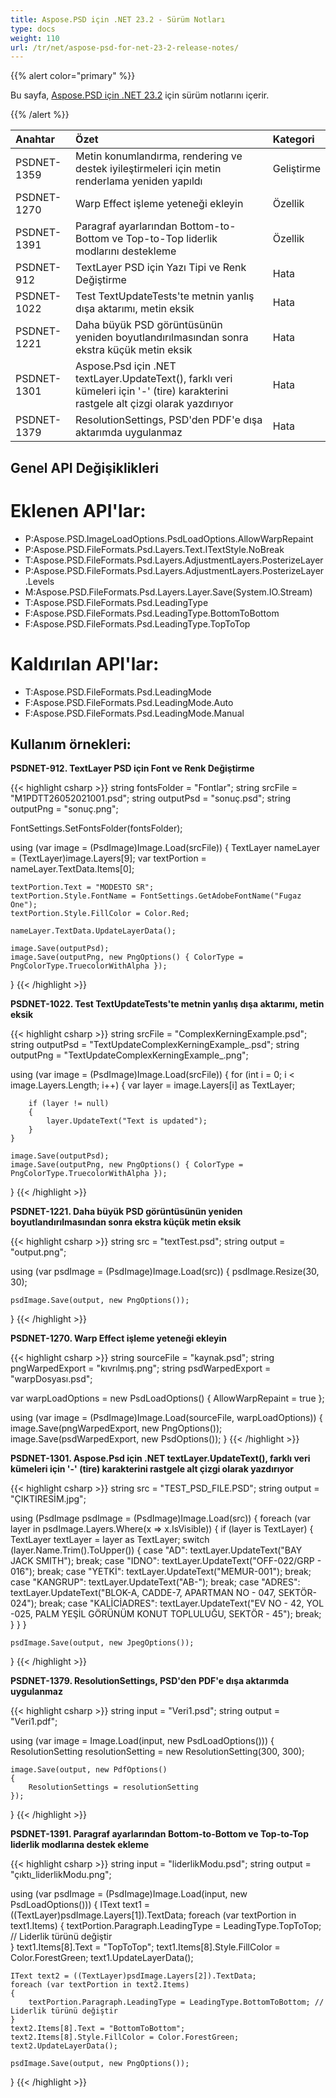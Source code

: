 ```yaml
---
title: Aspose.PSD için .NET 23.2 - Sürüm Notları
type: docs
weight: 110
url: /tr/net/aspose-psd-for-net-23-2-release-notes/
---
```


{{% alert color="primary" %}}

Bu sayfa, [Aspose.PSD için .NET 23.2](https://www.nuget.org/packages/Aspose.PSD/) için sürüm notlarını içerir.

{{% /alert %}}

|**Anahtar**|**Özet**|**Kategori**|
| :- | :- | :- |
|PSDNET-1359|Metin konumlandırma, rendering ve destek iyileştirmeleri için metin renderlama yeniden yapıldı|Geliştirme|
|PSDNET-1270|Warp Effect işleme yeteneği ekleyin|Özellik|
|PSDNET-1391|Paragraf ayarlarından Bottom-to-Bottom ve Top-to-Top liderlik modlarını destekleme|Özellik|
|PSDNET-912|TextLayer PSD için Yazı Tipi ve Renk Değiştirme|Hata|
|PSDNET-1022|Test TextUpdateTests'te metnin yanlış dışa aktarımı, metin eksik|Hata|
|PSDNET-1221|Daha büyük PSD görüntüsünün yeniden boyutlandırılmasından sonra ekstra küçük metin eksik|Hata|
|PSDNET-1301|Aspose.Psd için .NET textLayer.UpdateText(), farklı veri kümeleri için '-' (tire) karakterini rastgele alt çizgi olarak yazdırıyor|Hata|
|PSDNET-1379|ResolutionSettings, PSD'den PDF'e dışa aktarımda uygulanmaz|Hata|


## **Genel API Değişiklikleri**
# **Eklenen API'lar:**
- P:Aspose.PSD.ImageLoadOptions.PsdLoadOptions.AllowWarpRepaint
- P:Aspose.PSD.FileFormats.Psd.Layers.Text.ITextStyle.NoBreak
- T:Aspose.PSD.FileFormats.Psd.Layers.AdjustmentLayers.PosterizeLayer
- P:Aspose.PSD.FileFormats.Psd.Layers.AdjustmentLayers.PosterizeLayer.Levels
- M:Aspose.PSD.FileFormats.Psd.Layers.Layer.Save(System.IO.Stream)
- T:Aspose.PSD.FileFormats.Psd.LeadingType
- F:Aspose.PSD.FileFormats.Psd.LeadingType.BottomToBottom
- F:Aspose.PSD.FileFormats.Psd.LeadingType.TopToTop


# **Kaldırılan API'lar:**
- T:Aspose.PSD.FileFormats.Psd.LeadingMode
- F:Aspose.PSD.FileFormats.Psd.LeadingMode.Auto
- F:Aspose.PSD.FileFormats.Psd.LeadingMode.Manual


## **Kullanım örnekleri:**

**PSDNET-912. TextLayer PSD için Font ve Renk Değiştirme**

{{< highlight csharp >}}
string fontsFolder = "Fontlar";
string srcFile = "M1PDTT26052021001.psd";
string outputPsd = "sonuç.psd";
string outputPng = "sonuç.png";

FontSettings.SetFontsFolder(fontsFolder);

using (var image = (PsdImage)Image.Load(srcFile))
{
    TextLayer nameLayer = (TextLayer)image.Layers[9];
    var textPortion = nameLayer.TextData.Items[0];

    textPortion.Text = "MODESTO SR";
    textPortion.Style.FontName = FontSettings.GetAdobeFontName("Fugaz One");
    textPortion.Style.FillColor = Color.Red;

    nameLayer.TextData.UpdateLayerData();

    image.Save(outputPsd);
    image.Save(outputPng, new PngOptions() { ColorType = PngColorType.TruecolorWithAlpha });
}
{{< /highlight >}}

**PSDNET-1022. Test TextUpdateTests'te metnin yanlış dışa aktarımı, metin eksik**

{{< highlight csharp >}}
string srcFile = "ComplexKerningExample.psd";
string outputPsd = "TextUpdateComplexKerningExample_.psd";
string outputPng = "TextUpdateComplexKerningExample_.png";

using (var image = (PsdImage)Image.Load(srcFile))
{
    for (int i = 0; i < image.Layers.Length; i++)
    {
        var layer = image.Layers[i] as TextLayer;

        if (layer != null)
        {
            layer.UpdateText("Text is updated");
        }
    }

    image.Save(outputPsd);
    image.Save(outputPng, new PngOptions() { ColorType = PngColorType.TruecolorWithAlpha });
}
{{< /highlight >}}

**PSDNET-1221. Daha büyük PSD görüntüsünün yeniden boyutlandırılmasından sonra ekstra küçük metin eksik**

{{< highlight csharp >}}
string src = "textTest.psd";
string output = "output.png";

using (var psdImage = (PsdImage)Image.Load(src))
{
    psdImage.Resize(30, 30);

    psdImage.Save(output, new PngOptions());
}
{{< /highlight >}}

**PSDNET-1270. Warp Effect işleme yeteneği ekleyin**

{{< highlight csharp >}}
string sourceFile = "kaynak.psd";
string pngWarpedExport = "kıvrılmış.png";
string psdWarpedExport = "warpDosyası.psd";

var warpLoadOptions = new PsdLoadOptions() { AllowWarpRepaint = true };

using (var image = (PsdImage)Image.Load(sourceFile, warpLoadOptions))
{
    image.Save(pngWarpedExport, new PngOptions());
    image.Save(psdWarpedExport, new PsdOptions());
}
{{< /highlight >}}

**PSDNET-1301. Aspose.Psd için .NET textLayer.UpdateText(), farklı veri kümeleri için '-' (tire) karakterini rastgele alt çizgi olarak yazdırıyor**

{{< highlight csharp >}}
string src = "TEST_PSD_FILE.PSD";
string output = "ÇIKTIRESİM.jpg";

using (PsdImage psdImage = (PsdImage)Image.Load(src))
{
    foreach (var layer in psdImage.Layers.Where(x => x.IsVisible))
    {
        if (layer is TextLayer)
        {
            TextLayer textLayer = layer as TextLayer;
            switch (layer.Name.Trim().ToUpper())
            {
                case "AD":
                    textLayer.UpdateText("BAY JACK SMITH");
                    break;
                case "IDNO":
                    textLayer.UpdateText("OFF-022/GRP - 016");
                    break;
                case "YETKİ":
                    textLayer.UpdateText("MEMUR-001");
                    break;
                case "KANGRUP":
                    textLayer.UpdateText("AB-");
                    break;
                case "ADRES":
                    textLayer.UpdateText("BLOK-A, CADDE-7, APARTMAN NO - 047, SEKTÖR-024");
                    break;
                case "KALİCİADRES":
                    textLayer.UpdateText("EV NO - 42, YOL -025, PALM YEŞİL GÖRÜNÜM KONUT TOPLULUĞU, SEKTÖR - 45");
                    break;
            }
        }
    }

    psdImage.Save(output, new JpegOptions());
}
{{< /highlight >}}

**PSDNET-1379. ResolutionSettings, PSD'den PDF'e dışa aktarımda uygulanmaz**

{{< highlight csharp >}}
string input = "Veri1.psd";
string output = "Veri1.pdf";

using (var image = Image.Load(input, new PsdLoadOptions()))
{
    ResolutionSetting resolutionSetting = new ResolutionSetting(300, 300);

    image.Save(output, new PdfOptions()
    {
        ResolutionSettings = resolutionSetting
    });
}
{{< /highlight >}}

**PSDNET-1391. Paragraf ayarlarından Bottom-to-Bottom ve Top-to-Top liderlik modlarına destek ekleme**

{{< highlight csharp >}}
string input = "liderlikModu.psd";
string output = "çıktı_liderlikModu.png";

using (var psdImage = (PsdImage)Image.Load(input, new PsdLoadOptions()))
{
    IText text1 = ((TextLayer)psdImage.Layers[1]).TextData;
    foreach (var textPortion in text1.Items)
    {
        textPortion.Paragraph.LeadingType = LeadingType.TopToTop; // Liderlik türünü değiştir   
    }
    text1.Items[8].Text = "TopToTop";
    text1.Items[8].Style.FillColor = Color.ForestGreen;
    text1.UpdateLayerData();

    IText text2 = ((TextLayer)psdImage.Layers[2]).TextData;
    foreach (var textPortion in text2.Items)
    {
        textPortion.Paragraph.LeadingType = LeadingType.BottomToBottom; // Liderlik türünü değiştir   
    }
    text2.Items[8].Text = "BottomToBottom";
    text2.Items[8].Style.FillColor = Color.ForestGreen;
    text2.UpdateLayerData();

    psdImage.Save(output, new PngOptions());
}
{{< /highlight >}}
